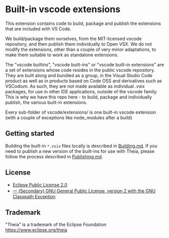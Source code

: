 # Built-in vscode extensions

This extension contains code to build, package and publish the extensions that are included with VS Code.

We build/package them ourselves, from the MIT-licensed vscode repository, and then publish them individually to Open VSX. We do not modify the extensions, other than a couple of very minor adaptations, to make them suitable to work as standalone extensions.

The "vscode builtins", "vscode built-ins" or "vscode built-in extensions" are a set of extensions whose code resides in the public vscode repository. They are built along and bundled as a group, in the Visual Studio Code product as well as in products based on Code OSS and derivatives such as VSCodium. As such, they are not made available as individual .vsix packages, for use in other IDE applications, outside of the vscode family. This is why we have this repo here - to build, package and individually publish, the various built-in extensions.

Every sub-folder of vscode/extensions/ is one built-in vscode extension (with a couple of exceptions like node_modules after a build)

## Getting started

Building the built-in `*.vsix` files locally is described in [Building.md](./doc/Building.md). If you need to publish a new version of the built-ins for use with Theia, please follow the process described in [Publishing.md](./doc/Publishing.md).

## License

- [Eclipse Public License 2.0](LICENSE)
- [一 (Secondary) GNU General Public License, version 2 with the GNU Classpath Exception](LICENSE)

## Trademark

"Theia" is a trademark of the Eclipse Foundation
<https://www.eclipse.org/theia>
